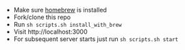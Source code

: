- Make sure [homebrew](https://brew.sh/) is installed
- Fork/clone this repo
- Run `sh scripts.sh install_with_brew`
- Visit http://localhost:3000
- For subsequent server starts just run `sh scripts.sh start`
